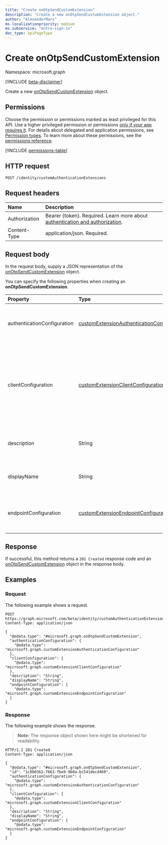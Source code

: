```yaml
---
title: "Create onOtpSendCustomExtension"
description: "Create a new onOtpSendCustomExtension object."
author: "AlexanderMars"
ms.localizationpriority: medium
ms.subservice: "entra-sign-in"
doc_type: apiPageType
---
```


# Create onOtpSendCustomExtension

Namespace: microsoft.graph

[!INCLUDE [beta-disclaimer](../../includes/beta-disclaimer.md)]

Create a new [onOtpSendCustomExtension](../resources/onotpsendcustomextension.md) object.

## Permissions

Choose the permission or permissions marked as least privileged for this API. Use a higher privileged permission or permissions [only if your app requires it](/graph/permissions-overview#best-practices-for-using-microsoft-graph-permissions). For details about delegated and application permissions, see [Permission types](/graph/permissions-overview#permission-types). To learn more about these permissions, see the [permissions reference](/graph/permissions-reference).

<!-- {
  "blockType": "permissions",
  "name": "onotpsendcustomextensionhandler-post-customextension-permissions"
}
-->
[!INCLUDE [permissions-table](../includes/permissions/onotpsendcustomextensionhandler-post-customextension-permissions.md)]

## HTTP request

<!-- {
  "blockType": "ignored"
}
-->
``` http
POST /identity/customAuthenticationExtensions
```

## Request headers

|Name|Description|
|:---|:---|
|Authorization|Bearer {token}. Required. Learn more about [authentication and authorization](/graph/auth/auth-concepts).|
|Content-Type|application/json. Required.|

## Request body

In the request body, supply a JSON representation of the [onOtpSendCustomExtension](../resources/onotpsendcustomextension.md) object.

You can specify the following properties when creating an **onOtpSendCustomExtension**.

|Property|Type|Description|
|:---|:---|:---|
|authenticationConfiguration|[customExtensionAuthenticationConfiguration](../resources/customextensionauthenticationconfiguration.md)|The authentication configuration for this custom extension. Inherited from [customCalloutExtension](../resources/customcalloutextension.md). Optional.|
|clientConfiguration|[customExtensionClientConfiguration](../resources/customextensionclientconfiguration.md)|The connection settings that define how long Microsoft Entra ID can wait for a response from an external app. After this time elapses, Microsoft Entra ID shuts down the connection when trying to trigger the external app. Inherited from [customCalloutExtension](../resources/customcalloutextension.md). Optional.|
|description|String|The description for the custom extension. Inherited from [customCalloutExtension](../resources/customcalloutextension.md). Optional.|
|displayName|String|The display name for the custom extension. Inherited from [customCalloutExtension](../resources/customcalloutextension.md). Optional.|
|endpointConfiguration|[customExtensionEndpointConfiguration](../resources/customextensionendpointconfiguration.md)|The configuration for the API endpoint that the custom extension calls. Inherited from [customCalloutExtension](../resources/customcalloutextension.md). Optional.|



## Response

If successful, this method returns a `201 Created` response code and an [onOtpSendCustomExtension](../resources/onotpsendcustomextension.md) object in the response body.

## Examples

### Request

The following example shows a request.
<!-- {
  "blockType": "request",
  "name": "create_onotpsendcustomextension_from_"
}
-->
``` http
POST https://graph.microsoft.com/beta/identity/customAuthenticationExtensions
Content-Type: application/json

{
  "@odata.type": "#microsoft.graph.onOtpSendCustomExtension",
  "authenticationConfiguration": {
    "@odata.type": "microsoft.graph.customExtensionAuthenticationConfiguration"
  },
  "clientConfiguration": {
    "@odata.type": "microsoft.graph.customExtensionClientConfiguration"
  },
  "description": "String",
  "displayName": "String",
  "endpointConfiguration": {
    "@odata.type": "microsoft.graph.customExtensionEndpointConfiguration"
  }
}
```


### Response

The following example shows the response.
>**Note:** The response object shown here might be shortened for readability.
<!-- {
  "blockType": "response",
  "truncated": true,
  "@odata.type": "microsoft.graph.onOtpSendCustomExtension"
}
-->
``` http
HTTP/1.1 201 Created
Content-Type: application/json

{
  "@odata.type": "#microsoft.graph.onOtpSendCustomExtension",
  "id": "1c8b03b2-7663-fbe9-960a-bc541decd469",
  "authenticationConfiguration": {
    "@odata.type": "microsoft.graph.customExtensionAuthenticationConfiguration"
  },
  "clientConfiguration": {
    "@odata.type": "microsoft.graph.customExtensionClientConfiguration"
  },
  "description": "String",
  "displayName": "String",
  "endpointConfiguration": {
    "@odata.type": "microsoft.graph.customExtensionEndpointConfiguration"
  }
}
```

